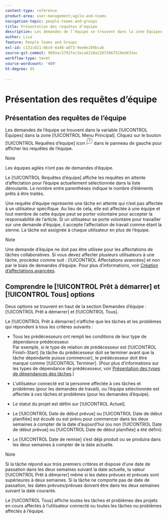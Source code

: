 ```yaml
---
content-type: reference
product-area: user-management;agile-and-teams
navigation-topic: people-teams-and-groups
title: Présentation des requêtes d’équipe
description: Les demandes de l’équipe se trouvent dans la zone Équipes du menu principal.
author: Lisa
feature: People Teams and Groups
exl-id: c131c021-8bc0-4a48-a873-9ee0e189bcab
source-git-commit: 9693ac3792fec3eca6218a228f2067519ed433ac
workflow-type: tm+mt
source-wordcount: '469'
ht-degree: 0%

---
```


# Présentation des requêtes d’équipe

## Présentation des requêtes de l’équipe

Les demandes de l’équipe se trouvent dans la variable [!UICONTROL Équipes] dans la zone [!UICONTROL Menu Principal]. Cliquez sur le bouton [!UICONTROL Requêtes d’équipe] icon ![Icône Requête](assets/request-icon.png) dans le panneau de gauche pour afficher les requêtes de l’équipe.

>[!NOTE]
>
>Les équipes agiles n’ont pas de demandes d’équipe.

Le [!UICONTROL Requêtes d’équipe] affiche les requêtes en attente d’affectation pour l’équipe actuellement sélectionnée dans la liste déroulante. Le nombre entre parenthèses indique le nombre d’éléments prêts à être traités.

Une requête d’équipe représente une tâche en attente qui n’est pas affectée à un utilisateur spécifique. Au lieu de cela, elle est affectée à une équipe et tout membre de cette équipe peut se porter volontaire pour accepter la responsabilité de l’article. Si un utilisateur se porte volontaire pour travailler sur une demande d’équipe, il accepte l’affectation de travail comme étant la sienne. La tâche est assignée à chaque utilisateur en plus de l’équipe.

>[!NOTE]
>
>Une demande d’équipe ne doit pas être utilisée pour les affectations de tâches collaboratives. Si vous devez affecter plusieurs utilisateurs à une tâche, procédez comme suit : [!UICONTROL Affectations avancées] et non par le biais de demandes d’équipe. Pour plus d’informations, voir [Création d’affectations avancées](../../manage-work/tasks/assign-tasks/create-advanced-assignments.md).

## Comprendre le [!UICONTROL Prêt à démarrer] et [!UICONTROL Tous] options

Deux options se trouvent en haut de la section Demandes d’équipe : [!UICONTROL Prêt à démarrer] et [!UICONTROL Tous].

Le [!UICONTROL Prêt à démarrer] n’affiche que les tâches et les problèmes qui répondent à tous les critères suivants :

* Tous les prédécesseurs ont rempli les conditions de leur type de dépendance prédécesseur.\
   Par exemple, si le type de relation de prédécesseur est [!UICONTROL Finish-Start] (la tâche du prédécesseur doit se terminer avant que la tâche dépendante puisse commencer), le prédécesseur doit être marqué comme [!UICONTROL Terminer]. (Pour plus d’informations sur les types de dépendance de prédécesseur, voir [Présentation des types de dépendances des tâches](../../manage-work/tasks/use-prdcssrs/task-dependency-types.md).)

* L’utilisateur connecté est la personne affectée à ces tâches et problèmes (pour les demandes de travail), ou l’équipe sélectionnée est affectée à ces tâches et problèmes (pour les demandes d’équipe).
* Le statut du projet est défini sur [!UICONTROL Actuel].
* Le [!UICONTROL Date de début prévue] ou [!UICONTROL Date de début planifiée] est écoulé ou est prévu pour commencer dans les deux semaines à compter de la date d’aujourd’hui (ou non [!UICONTROL Date de début prévue] ou [!UICONTROL Date de début planifiée] a été défini).
* Le [!UICONTROL Date de remise] s’est déjà produit ou se produira dans les deux semaines à compter de la date actuelle.

>[!NOTE]
>
>Si la tâche répond aux trois premiers critères et dispose d’une date de passation dans les deux semaines suivant la date actuelle, la valeur [!UICONTROL Prêt à démarrer] même si les dates prévues et prévues sont supérieures à deux semaines. Si la tâche ne comporte pas de date de passation, les dates prévues/prévues doivent être dans les deux semaines suivant la date courante.

Le [!UICONTROL Tous] affiche toutes les tâches et problèmes des projets en cours affectés à l’utilisateur connecté ou toutes les tâches ou problèmes affectés à l’équipe.
